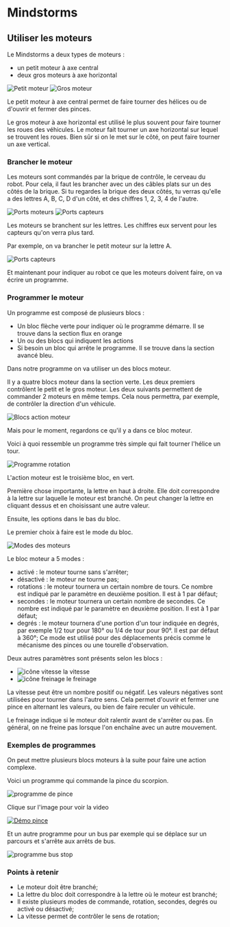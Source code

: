 # Mindstorms

## Utiliser les moteurs

Le Mindstorms a deux types de moteurs :
- un petit moteur à axe central
- deux gros moteurs à axe horizontal

![Petit moteur](images/small_motor.png)
![Gros moteur](images/large_motor.png)


Le petit moteur à axe central permet de faire tourner des hélices ou de d'ouvrir et fermer des pinces.


Le gros moteur à axe horizontal est utilisé le plus souvent pour faire tourner les roues des véhicules. Le moteur fait tourner un axe horizontal sur lequel se trouvent les roues. Bien sûr si on le met sur le côté, on peut faire tourner un axe vertical.

### Brancher le moteur

Les moteurs sont commandés par la brique de contrôle, le cerveau du robot. Pour cela, il faut les brancher avec un des câbles plats sur un des côtés de la brique.
Si tu regardes la brique des deux côtés, tu verras qu'elle a des lettres A, B, C, D d'un côté, et des chiffres 1, 2, 3, 4 de l'autre.

![Ports moteurs](images/ports_A_B_C_D.jpg)
![Ports capteurs](images/ports_1_2_3_4.jpg)


Les moteurs se branchent sur les lettres. Les chiffres eux servent pour les capteurs qu'on verra plus tard.

Par exemple, on va brancher le petit moteur sur la lettre A.

![Ports capteurs](images/branchement.jpg)


Et maintenant pour indiquer au robot ce que les moteurs doivent faire, on va écrire un programme.

### Programmer le moteur

Un programme est composé de plusieurs blocs :
- Un bloc flèche verte pour indiquer où le programme démarre. Il se trouve dans la section flux en orange
- Un ou des blocs qui indiquent les actions
- Si besoin un bloc qui arrête le programme. Il se trouve dans la section avancé bleu.

Dans notre programme on va utiliser un des blocs moteur.

Il y a quatre blocs moteur dans la section verte. Les deux premiers contrôlent le petit et le gros moteur. Les deux suivants permettent de commander 2 moteurs en même temps. Cela nous permettra, par exemple, de contrôler la direction d'un véhicule.

![Blocs action moteur](images/actions_motors.png)

Mais pour le moment, regardons ce qu'il y a dans ce bloc moteur.

Voici à quoi ressemble un programme très simple qui fait tourner l'hélice un tour.

![Programme rotation](images/program_small_motor_rotation.png)


L'action moteur est le troisième bloc, en vert.

Première chose importante, la lettre en haut à droite. Elle doit correspondre à la lettre sur laquelle le moteur est branché. On peut changer la lettre en cliquant dessus et en choisissant une autre valeur.

Ensuite, les options dans le bas du bloc.

Le premier choix à faire est le mode du bloc.

![Modes des moteurs](images/bloc_motor_mode_options.png)


Le bloc moteur a 5 modes :
- activé : le moteur tourne sans s'arrêter;
- désactivé : le moteur ne tourne pas;
- rotations : le moteur tournera un certain nombre de tours. Ce nombre est indiqué par le paramètre en deuxième position. Il est à 1 par défaut;
- secondes : le moteur tournera un certain nombre de secondes. Ce nombre est indiqué par le paramètre en deuxième position. Il est à 1 par défaut;
- degrés : le moteur tournera d'une portion d'un tour indiquée en degrés, par exemple 1/2 tour pour 180° ou 1/4 de tour pour 90°. Il est par défaut à 360°; Ce mode est utilisé pour des déplacements précis comme le mécanisme des pinces ou une tourelle d'observation.

Deux autres paramètres sont présents selon les blocs :
- ![icône vitesse](images/bloc_motor_option_vitesse.png) la vitesse
- ![icône freinage](images/bloc_motor_option_brake.png) le freinage

La vitesse peut être un nombre positif ou négatif. Les valeurs négatives sont utilisées pour tourner dans l'autre sens. Cela permet d'ouvrir et fermer une pince en alternant les valeurs, ou bien de faire reculer un véhicule.

Le freinage indique si le moteur doit ralentir avant de s'arrêter ou pas. En général, on ne freine pas lorsque l'on enchaîne avec un autre mouvement.



### Exemples de programmes

On peut mettre plusieurs blocs moteurs à la suite pour faire une action complexe.


Voici un programme qui commande la pince du scorpion.

![programme de pince](images/program_motor_pincer.png)

Clique sur l'image pour voir la video

[![Démo pince](images/mindstorms_motor_pincer.png)](https://raw.githubusercontent.com/cfalguiere/ToutEnAlgo/refonte-home/docs/workshops/mindstorms/bases/moteurs/images/mindstorms_motor_pincer.mp4)



Et un autre programme pour un bus par exemple qui se déplace sur un parcours et  s'arrête aux arrêts de bus.


![programme bus stop](images/program_motor_busstop.png)


### Points à retenir

- Le moteur doit être branché;
- La lettre du bloc doit correspondre à la lettre où le moteur est branché;
- Il existe plusieurs modes de commande, rotation, secondes, degrés ou activé ou désactivé;
- La vitesse permet de contrôler le sens de rotation;

